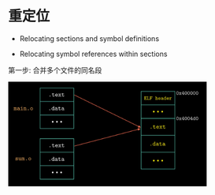 # 重定位

* Relocating sections and symbol definitions

* Relocating symbol references within sections

第一步: 合并多个文件的同名段

<img src="../imgs/rl1.png" width=80%>